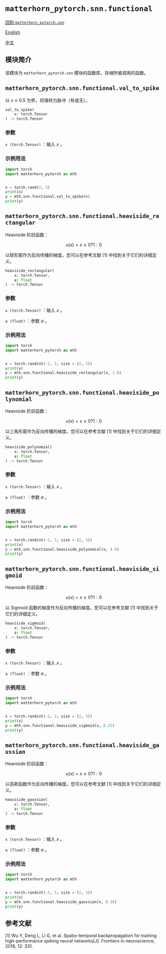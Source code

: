 # `matterhorn_pytorch.snn.functional`

[回到 `matterhorn_pytorch.snn`](./README.md)

[English](../../en_us/snn/1_functional.md)

[中文](../../zh_cn/snn/1_functional.md)

## 模块简介

该模块为 `matterhorn_pytorch.snn` 模块的函数库，存储所被调用的函数。

## `matterhorn_pytorch.snn.functional.val_to_spike`

以 $x \ge 0.5$ 为界，将值转为脉冲（有或无）。

```python
val_to_spike(
    x: torch.Tensor
) -> torch.Tensor
```

### 参数

`x (torch.Tensor)` ：输入 $x$ 。

### 示例用法

```python
import torch
import matterhorn_pytorch as mth


x = torch.rand(2, 3)
print(x)
y = mth.snn.functional.val_to_spike(x)
print(y)
```

## `matterhorn_pytorch.snn.functional.heaviside_rectangular`

Heaviside 阶跃函数：

$$u(x)=x \ge 0 ? 1 : 0$$

以矩形窗作为反向传播的梯度。您可以在参考文献 [1] 中找到关于它们的详细定义。

```python
heaviside_rectangular(
    x: torch.Tensor,
    a: float
) -> torch.Tensor
```

### 参数

`x (torch.Tensor)` ：输入 $x$ 。

`a (float)` ：参数 $a$ 。

### 示例用法

```python
import torch
import matterhorn_pytorch as mth


x = torch.randint(-2, 3, size = (2, 3))
print(x)
y = mth.snn.functional.heaviside_rectangular(x, 1.0)
print(y)
```

## `matterhorn_pytorch.snn.functional.heaviside_polynomial`

Heaviside 阶跃函数：

$$u(x)=x \ge 0 ? 1 : 0$$

以三角形窗作为反向传播的梯度。您可以在参考文献 [1] 中找到关于它们的详细定义。

```python
heaviside_polynomial(
    x: torch.Tensor,
    a: float
) -> torch.Tensor
```

### 参数

`x (torch.Tensor)` ：输入 $x$ 。

`a (float)` ：参数 $a$ 。

### 示例用法

```python
import torch
import matterhorn_pytorch as mth


x = torch.randint(-2, 3, size = (2, 3))
print(x)
y = mth.snn.functional.heaviside_polynomial(x, 4.0)
print(y)
```

## `matterhorn_pytorch.snn.functional.heaviside_sigmoid`

Heaviside 阶跃函数：

$$u(x)=x \ge 0 ? 1 : 0$$

以 Sigmoid 函数的梯度作为反向传播的梯度。您可以在参考文献 [1] 中找到关于它们的详细定义。

```python
heaviside_sigmoid(
    x: torch.Tensor,
    a: float
) -> torch.Tensor
```

### 参数

`x (torch.Tensor)` ：输入 $x$ 。

`a (float)` ：参数 $a$ 。

### 示例用法

```python
import torch
import matterhorn_pytorch as mth


x = torch.randint(-2, 3, size = (2, 3))
print(x)
y = mth.snn.functional.heaviside_sigmoid(x, 0.25)
print(y)
```

## `matterhorn_pytorch.snn.functional.heaviside_gaussian`

Heaviside 阶跃函数：

$$u(x)=x \ge 0 ? 1 : 0$$

以高斯函数作为反向传播的梯度。您可以在参考文献 [1] 中找到关于它们的详细定义。

```python
heaviside_gaussian(
    x: torch.Tensor,
    a: float
) -> torch.Tensor
```

### 参数

`x (torch.Tensor)` ：输入 $x$ 。

`a (float)` ：参数 $a$ 。

### 示例用法

```python
import torch
import matterhorn_pytorch as mth


x = torch.randint(-2, 3, size = (2, 3))
print(x)
y = mth.snn.functional.heaviside_gaussian(x, 0.16)
print(y)
```

## 参考文献

[1] Wu Y, Deng L, Li G, et al. Spatio-temporal backpropagation for training high-performance spiking neural networks[J]. Frontiers in neuroscience, 2018, 12: 331.